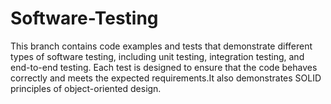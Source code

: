 # Software-Testing

This branch contains code examples and tests that demonstrate different types of software testing,
including unit testing, integration testing, and end-to-end testing. Each test is designed to ensure that the code
behaves correctly and meets the expected requirements.It also demonstrates SOLID principles of object-oriented design. 
